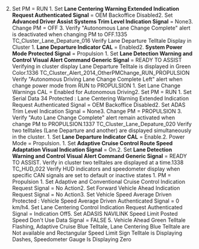 2. Set PM = RUN 1. Set **Lane Centering Warning Extended Indication Request Authenticated Signal** = OEM Backoffice Disabled2. Set **Advanced Driver Assist Systems Trim Level Indication Signal** = None3. Change PM = OFF 3. Verify "Autonomous Lane Change Complete" alert is deactivated when changing PM to OFF.1335 TC_Cluster_Lane_Depature_016 Verify Lane Departure Telltale Display in Cluster 1. **Lane Departure Indicator CAL** = Enabled2. **System Power Mode Protected Signal** = Propulsion 1. Set **Lane Detection Warning and Control Visual Alert Command Generic Signal** = READY TO ASSIST Verifying in cluster display Lane Departure Telltale is displayed in Green Color.1336 TC_Cluster_Alert_2014_OtherPMChange_RUN_PROPULSION Verify "Autonomous Driving Lane Change Complete Left" alert when change power mode from RUN to PROPULSION 1. Set Lane Change Warnings CAL = Enabled for Autonomous Driving2. Set PM = RUN 1. Set Serial Data 34 Protected : Lane Centering Warning Extended Indication Request Authenticated Signal = OEM Backoffice Disabled2. Set ADAS Trim Level Indication Signal = None3. Change PM = PROPULSION 3. Verify "Auto Lane Change Complete" alert remain activated when change PM to PROPULSION.1337 TC_Cluster_Lane_Depature_020 Verify two telltales (Lane Departure and another) are displayed simultaneously in the cluster. 1. Set **Lane Departure Indicator CAL** = Enable.2. Power Mode = Propulsion. 1. Set **Adaptive Cruise Control Route Speed Adaptation Visual Indication Signal** = On.2. Set **Lane Detection Warning and Control Visual Alert Command Generic Signal** = READY TO ASSIST. Verify in cluster two telltales are displayed at a time.1338 TC_HUD_022 Verify HUD indicators and speedometer display when specific CAN signals are set to default or inactive states 1. PM = Propulsion 1. Set Adaptive and Conventional Cruise Control Indication Request Signal = No Action2. Set Forward Vehicle Ahead Indication Request Signal = No Action3. Set Vehicle Speed Average Driven Protected : Vehicle Speed Average Driven Authenticated Signal = 0 km/h4. Set Lane Centering Control Indication Request Authenticated Signal = Indication Off5. Set ADASIS NAVILINK Speed Limit Posted Speed Don't Use Data Signal = FALSE 5. Vehicle Ahead Green Telltale Flashing, Adaptive Cruise Blue Telltale, Lane Centering Blue Telltale are Not available and Rectangular Speed Limit Sign Telltale is Displaying Dashes, Speedometer Gauge Is Displaying Zero